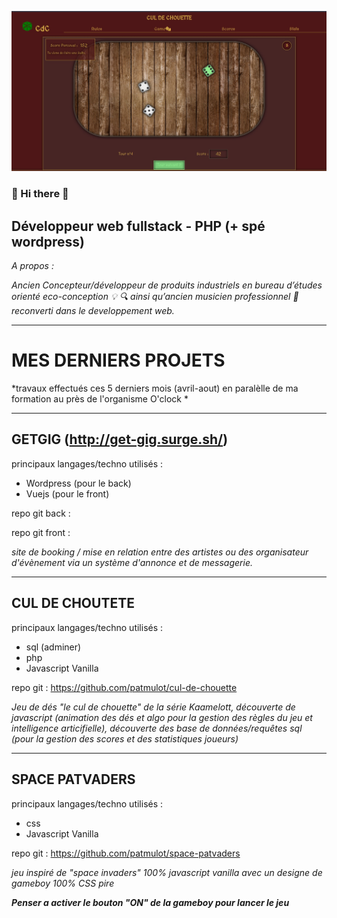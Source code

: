 ![img-cul-de-chouette](https://github.com/patmulot/patmulot/blob/main/img/img-cul-de-chouette.jpg)
###  :metal: Hi there :metal:
## Développeur web fullstack - PHP (+ spé wordpress)
*A propos :*

*Ancien Concepteur/développeur de produits industriels en bureau d’études orienté eco-conception :bulb: :mag: ainsi qu’ancien musicien professionnel :guitar: reconverti dans le developpement web.*

---
# MES DERNIERS PROJETS 
*travaux effectués ces 5 derniers mois (avril-aout) en paralèlle de ma formation au près de l'organisme O'clock *

---
## GETGIG (http://get-gig.surge.sh/)
principaux langages/techno utilisés :
- Wordpress (pour le back)
- Vuejs (pour le front)

repo git back :

repo git front :
  
*site de booking / mise en relation entre des artistes ou des organisateur d'évènement via un système d'annonce et de messagerie.*

---
## CUL DE CHOUTETE
principaux langages/techno utilisés :
- sql (adminer)
- php
- Javascript Vanilla

repo git : https://github.com/patmulot/cul-de-chouette
  
*Jeu de dés "le cul de chouette" de la série Kaamelott, découverte de javascript (animation des dés et algo pour la gestion des règles du jeu et intelligence articifielle), découverte des base de données/requêtes sql (pour la gestion des scores et des statistiques joueurs)*

---
## SPACE PATVADERS
principaux langages/techno utilisés :
- css
- Javascript Vanilla

repo git : https://github.com/patmulot/space-patvaders
  
  
*jeu inspiré de "space invaders" 100% javascript vanilla avec un designe de gameboy 100% CSS pire*

***Penser a activer le bouton "ON" de la gameboy pour lancer le jeu***

